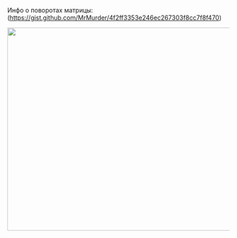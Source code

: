 Инфо о поворотах матрицы: (https://gist.github.com/MrMurder/4f2ff3353e246ec267303f8cc7f8f470)

<p align="center">
  <img src="https://github.com/Macc0de/C_collection/assets/138070020/6e31cd76-92d7-4d98-a874-c1d438ca4c7b" height=460 width=600>
</p>
